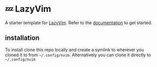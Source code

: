 # 💤 LazyVim

A starter template for [LazyVim](https://github.com/LazyVim/LazyVim).
Refer to the [documentation](https://lazyvim.github.io/installation) to get started.

## installation

To install clone this repo locally and create a symlink to wherever you cloned it
to from `~/.config/nvim`. Alternatively you can clone it directly to `~/.config/nvim`
